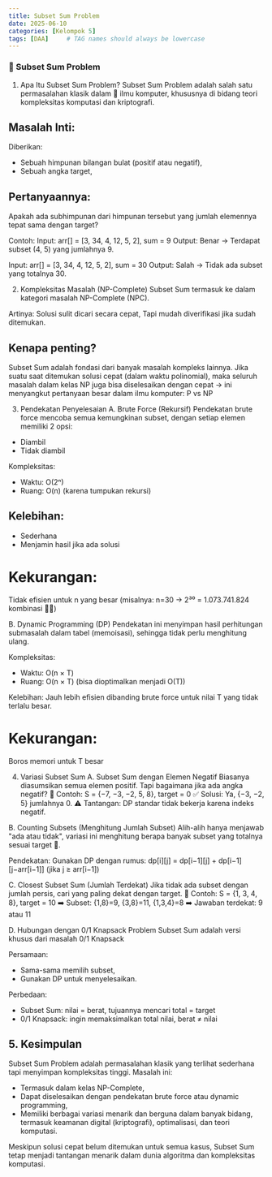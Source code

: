 ```yaml
---
title: Subset Sum Problem
date: 2025-06-10
categories: [Kelompok 5]
tags: [DAA]     # TAG names should always be lowercase
---
```


### **🌟 Subset Sum Problem**
1. Apa Itu Subset Sum Problem?
Subset Sum Problem adalah salah satu permasalahan klasik dalam 🧠 ilmu komputer, khususnya di bidang teori kompleksitas komputasi dan kriptografi.

## Masalah Inti:
Diberikan:
- Sebuah himpunan bilangan bulat (positif atau negatif),
- Sebuah angka target,

## Pertanyaannya:
Apakah ada subhimpunan dari himpunan tersebut yang jumlah elemennya tepat sama dengan target?

Contoh:
Input: arr[] = [3, 34, 4, 12, 5, 2], sum = 9
Output: Benar → Terdapat subset (4, 5) yang jumlahnya 9.

Input: arr[] = [3, 34, 4, 12, 5, 2], sum = 30
Output: Salah → Tidak ada subset yang totalnya 30.

2. Kompleksitas Masalah (NP-Complete)
Subset Sum termasuk ke dalam kategori masalah NP-Complete (NPC).

Artinya:
Solusi sulit dicari secara cepat,
Tapi mudah diverifikasi jika sudah ditemukan.

## Kenapa penting?

Subset Sum adalah fondasi dari banyak masalah kompleks lainnya.
Jika suatu saat ditemukan solusi cepat (dalam waktu polinomial), maka seluruh masalah dalam kelas NP juga bisa diselesaikan dengan cepat → ini menyangkut pertanyaan besar dalam ilmu komputer: P vs NP

3. Pendekatan Penyelesaian
A. Brute Force (Rekursif)
Pendekatan brute force mencoba semua kemungkinan subset, dengan setiap elemen memiliki 2 opsi:
- Diambil
- Tidak diambil

Kompleksitas:
- Waktu: O(2ⁿ)
- Ruang: O(n) (karena tumpukan rekursi)

## Kelebihan:
- Sederhana
- Menjamin hasil jika ada solusi

# Kekurangan:
Tidak efisien untuk n yang besar
(misalnya: n=30 → 2³⁰ = 1.073.741.824 kombinasi 😵‍💫)


B. Dynamic Programming (DP)
Pendekatan ini menyimpan hasil perhitungan submasalah dalam tabel (memoisasi), sehingga tidak perlu menghitung ulang.

Kompleksitas:
- Waktu: O(n × T)
- Ruang: O(n × T) (bisa dioptimalkan menjadi O(T))

Kelebihan:
Jauh lebih efisien dibanding brute force untuk nilai T yang tidak terlalu besar.

# Kekurangan:
Boros memori untuk T besar

4. Variasi Subset Sum
A. Subset Sum dengan Elemen Negatif
Biasanya diasumsikan semua elemen positif. Tapi bagaimana jika ada angka negatif?
🔢 Contoh: S = {−7, −3, −2, 5, 8}, target = 0
✅ Solusi: Ya, {−3, −2, 5} jumlahnya 0.
⚠️ Tantangan: DP standar tidak bekerja karena indeks negatif.

B. Counting Subsets (Menghitung Jumlah Subset)
Alih-alih hanya menjawab "ada atau tidak", variasi ini menghitung berapa banyak subset yang totalnya sesuai target 🎯.

Pendekatan:
Gunakan DP dengan rumus:
dp[i][j] = dp[i−1][j] + dp[i−1][j−arr[i−1]] (jika j ≥ arr[i−1])

C. Closest Subset Sum (Jumlah Terdekat)
Jika tidak ada subset dengan jumlah persis, cari yang paling dekat dengan target.
🔢 Contoh: S = {1, 3, 4, 8}, target = 10
➡️ Subset: {1,8}=9, {3,8}=11, {1,3,4}=8
➡️ Jawaban terdekat: 9 atau 11

D. Hubungan dengan 0/1 Knapsack Problem
Subset Sum adalah versi khusus dari masalah 0/1 Knapsack

Persamaan:
- Sama-sama memilih subset,
- Gunakan DP untuk menyelesaikan.

Perbedaan:
- Subset Sum: nilai = berat, tujuannya mencari total = target
- 0/1 Knapsack: ingin memaksimalkan total nilai, berat ≠ nilai

## 5. Kesimpulan
Subset Sum Problem adalah permasalahan klasik yang terlihat sederhana tapi menyimpan kompleksitas tinggi.
Masalah ini:
- Termasuk dalam kelas NP-Complete,
- Dapat diselesaikan dengan pendekatan brute force atau dynamic programming,
- Memiliki berbagai variasi menarik dan berguna dalam banyak bidang, termasuk keamanan digital (kriptografi), optimalisasi, dan teori komputasi.

Meskipun solusi cepat belum ditemukan untuk semua kasus, Subset Sum tetap menjadi tantangan menarik dalam dunia algoritma dan kompleksitas komputasi.